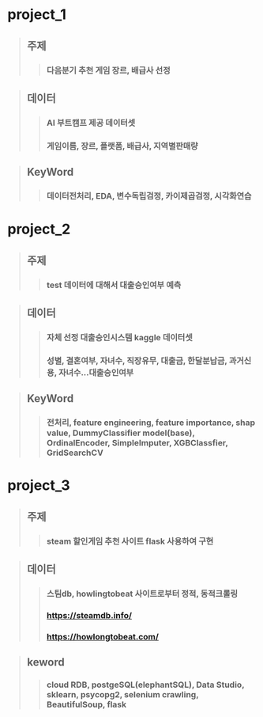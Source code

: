 # project_1
> ## 주제
>> ### 다음분기 추천 게임 장르, 배급사 선정

> ## 데이터
>> ### AI 부트캠프 제공 데이터셋
>> ### 게임이름, 장르, 플랫폼, 배급사, 지역별판매량

> ## KeyWord
>> ### 데이터전처리, EDA, 변수독립검정, 카이제곱검정, 시각화연습


# project_2
> ## 주제
>> ### test 데이터에 대해서 대출승인여부 예측

> ## 데이터
>> ### 자체 선정 대출승인시스템 kaggle 데이터셋
>> ### 성별, 결혼여부, 자녀수, 직장유무, 대출금, 한달분납금, 과거신용, 자녀수...대출승인여부

> ## KeyWord
>> ### 전처리, feature engineering, feature importance, shap value,  DummyClassifier model(base), OrdinalEncoder, SimpleImputer, XGBClassfier, GridSearchCV


# project_3
> ## 주제
>> ### steam 할인게임 추천 사이트 flask 사용하여 구현

> ## 데이터
>> ### 스팀db, howlingtobeat 사이트로부터 정적, 동적크롤링
>> ### https://steamdb.info/
>> ### https://howlongtobeat.com/

> ## keword
>> ### cloud RDB, postgeSQL(elephantSQL), Data Studio, sklearn, psycopg2, selenium crawling, BeautifulSoup, flask
